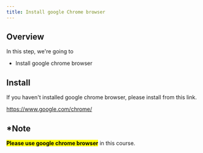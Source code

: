 ```yaml
---
title: Install google Chrome browser
---
```


## Overview
In this step, we're going to
- Install google chrome browser


## Install
If you haven't installed google chrome browser, please install from this link.

https://www.google.com/chrome/

## *Note
**<mark>Please use google chrome browser</mark>** in this course.